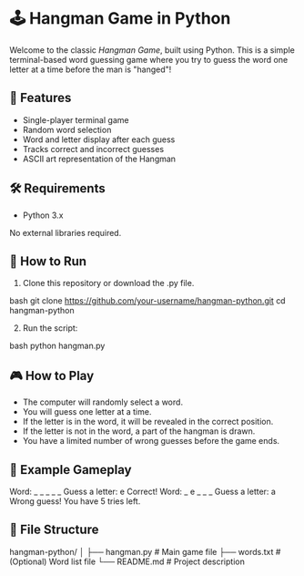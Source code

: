 # 🕹️ Hangman Game in Python

Welcome to the classic *Hangman Game*, built using Python. This is a simple terminal-based word guessing game where you try to guess the word one letter at a time before the man is "hanged"!

## 📌 Features

* Single-player terminal game
* Random word selection
* Word and letter display after each guess
* Tracks correct and incorrect guesses
* ASCII art representation of the Hangman

## 🛠️ Requirements

* Python 3.x

No external libraries required.

## 🚀 How to Run

1. Clone this repository or download the .py file.

bash
git clone https://github.com/your-username/hangman-python.git
cd hangman-python


2. Run the script:

bash
python hangman.py


## 🎮 How to Play

* The computer will randomly select a word.
* You will guess one letter at a time.
* If the letter is in the word, it will be revealed in the correct position.
* If the letter is not in the word, a part of the hangman is drawn.
* You have a limited number of wrong guesses before the game ends.

## 🧠 Example Gameplay


Word: _ _ _ _ _
Guess a letter: e
Correct!
Word: _ e _ _ _
Guess a letter: a
Wrong guess! You have 5 tries left.


## 📂 File Structure


hangman-python/
│
├── hangman.py       # Main game file
├── words.txt        # (Optional) Word list file
└── README.md        # Project description

